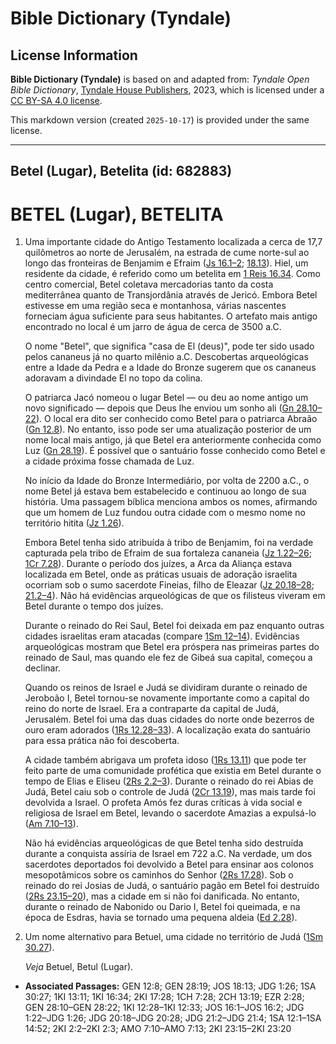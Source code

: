 # Bible Dictionary (Tyndale)

## License Information

**Bible Dictionary (Tyndale)** is based on and adapted from: _Tyndale Open Bible Dictionary_, [Tyndale House Publishers](https://tyndaleopenresources.com/), 2023, which is licensed under a [CC BY-SA 4.0 license](https://creativecommons.org/licenses/by-sa/4.0/legalcode.en).

This markdown version (created `2025-10-17`) is provided under the same license.



--------------------------------

## Betel (Lugar), Betelita (id: 682883)

BETEL (Lugar), BETELITA
=======================

1. Uma importante cidade do Antigo Testamento localizada a cerca de 17,7 quilômetros ao norte de Jerusalém, na estrada de cume norte\-sul ao longo das fronteiras de Benjamim e Efraim ([Js 16\.1–2](https://ref.ly/Josh16:1-Josh16:2); [18\.13](https://ref.ly/Josh18:13)). Hiel, um residente da cidade, é referido como um betelita em [1 Reis 16\.34](https://ref.ly/1Kgs16:34). Como centro comercial, Betel coletava mercadorias tanto da costa mediterrânea quanto de Transjordânia através de Jericó. Embora Betel estivesse em uma região seca e montanhosa, várias nascentes forneciam água suficiente para seus habitantes. O artefato mais antigo encontrado no local é um jarro de água de cerca de 3500 a.C.

    O nome "Betel", que significa "casa de El (deus)", pode ter sido usado pelos cananeus já no quarto milênio a.C. Descobertas arqueológicas entre a Idade da Pedra e a Idade do Bronze sugerem que os cananeus adoravam a divindade El no topo da colina.

    O patriarca Jacó nomeou o lugar Betel — ou deu ao nome antigo um novo significado — depois que Deus lhe enviou um sonho ali ([Gn 28\.10–22](https://ref.ly/Gen28:10-Gen28:22)). O local era dito ser conhecido como Betel para o patriarca Abraão ([Gn 12\.8](https://ref.ly/Gen12:8)). No entanto, isso pode ser uma atualização posterior de um nome local mais antigo, já que Betel era anteriormente conhecida como Luz ([Gn 28\.19](https://ref.ly/Gen28:19)). É possível que o santuário fosse conhecido como Betel e a cidade próxima fosse chamada de Luz.

    No início da Idade do Bronze Intermediário, por volta de 2200 a.C., o nome Betel já estava bem estabelecido e continuou ao longo de sua história. Uma passagem bíblica menciona ambos os nomes, afirmando que um homem de Luz fundou outra cidade com o mesmo nome no território hitita ([Jz 1\.26](https://ref.ly/Judg1:26)).

    Embora Betel tenha sido atribuída à tribo de Benjamim, foi na verdade capturada pela tribo de Efraim de sua fortaleza cananeia ([Jz 1\.22–26](https://ref.ly/Judg1:22-Judg1:26); [1Cr 7\.28](https://ref.ly/1Chr7:28)). Durante o período dos juízes, a Arca da Aliança estava localizada em Betel, onde as práticas usuais de adoração israelita ocorriam sob o sumo sacerdote Fineias, filho de Eleazar ([Jz 20\.18–28](https://ref.ly/Judg20:18-Judg20:28); [21\.2–4](https://ref.ly/Judg21:2-Judg21:4)). Não há evidências arqueológicas de que os filisteus viveram em Betel durante o tempo dos juízes.

    Durante o reinado do Rei Saul, Betel foi deixada em paz enquanto outras cidades israelitas eram atacadas (compare [1Sm 12–14](https://ref.ly/1Sam12:1-1Sam14:52)). Evidências arqueológicas mostram que Betel era próspera nas primeiras partes do reinado de Saul, mas quando ele fez de Gibeá sua capital, começou a declinar.

    Quando os reinos de Israel e Judá se dividiram durante o reinado de Jeroboão I, Betel tornou\-se novamente importante como a capital do reino do norte de Israel. Era a contraparte da capital de Judá, Jerusalém. Betel foi uma das duas cidades do norte onde bezerros de ouro eram adorados ([1Rs 12\.28–33](https://ref.ly/1Kgs12:28-1Kgs12:33)). A localização exata do santuário para essa prática não foi descoberta.

    A cidade também abrigava um profeta idoso ([1Rs 13\.11](https://ref.ly/1Kgs13:11)) que pode ter feito parte de uma comunidade profética que existia em Betel durante o tempo de Elias e Eliseu ([2Rs 2\.2–3](https://ref.ly/2Kgs2:2-2Kgs2:3)). Durante o reinado do rei Abias de Judá, Betel caiu sob o controle de Judá ([2Cr 13\.19](https://ref.ly/2Chr13:19)), mas mais tarde foi devolvida a Israel. O profeta Amós fez duras críticas à vida social e religiosa de Israel em Betel, levando o sacerdote Amazias a expulsá\-lo ([Am 7\.10–13](https://ref.ly/Amos7:10-Amos7:13)).

    Não há evidências arqueológicas de que Betel tenha sido destruída durante a conquista assíria de Israel em 722 a.C. Na verdade, um dos sacerdotes deportados foi devolvido a Betel para ensinar aos colonos mesopotâmicos sobre os caminhos do Senhor ([2Rs 17\.28](https://ref.ly/2Kgs17:28)). Sob o reinado do rei Josias de Judá, o santuário pagão em Betel foi destruído ([2Rs 23\.15–20](https://ref.ly/2Kgs23:15-2Kgs23:20)), mas a cidade em si não foi danificada. No entanto, durante o reinado de Nabonido ou Dario I, Betel foi queimada, e na época de Esdras, havia se tornado uma pequena aldeia ([Ed 2\.28](https://ref.ly/Ezra2:28)).

2. Um nome alternativo para Betuel, uma cidade no território de Judá ([1Sm 30\.27](https://ref.ly/1Sam30:27)).

    *Veja* Betuel, Betul (Lugar).

* **Associated Passages:** GEN 12:8; GEN 28:19; JOS 18:13; JDG 1:26; 1SA 30:27; 1KI 13:11; 1KI 16:34; 2KI 17:28; 1CH 7:28; 2CH 13:19; EZR 2:28; GEN 28:10–GEN 28:22; 1KI 12:28–1KI 12:33; JOS 16:1–JOS 16:2; JDG 1:22–JDG 1:26; JDG 20:18–JDG 20:28; JDG 21:2–JDG 21:4; 1SA 12:1–1SA 14:52; 2KI 2:2–2KI 2:3; AMO 7:10–AMO 7:13; 2KI 23:15–2KI 23:20

